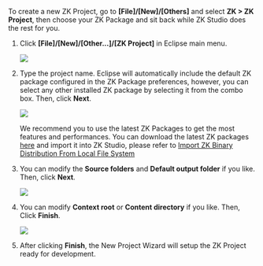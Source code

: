 To create a new ZK Project, go to **\[File\]/\[New\]/\[Others\]** and
select **ZK \> ZK Project**, then choose your ZK Package and sit back
while ZK Studio does the rest for you.

1.  Click **\[File\]/\[New\]/\[Other...\]/\[ZK Project\]** in Eclipse
    main menu.
      
    ![](zk_studio_094_create_proj_0.png)
2.  Type the project name. Eclipse will automatically include the
    default ZK package configured in the ZK Package preferences,
    however, you can select any other installed ZK package by selecting
    it from the combo box. Then, click **Next**.
      
    ![](zk_studio_094_create_proj_1.png)

    We recommend you to use the latest ZK Packages to get the most
    features and performances. You can download the latest ZK packages
    [here](https://www.zkoss.org/download/zk) and import it into ZK
    Studio, please refer to [ Import ZK Binary Distribution From Local
    File
    System](ZK_Studio_Essentials/Features_of_ZK_Studio/ZKs#Import_ZK_Binary_Distribution_From_Local_File_System)
3.  You can modify the **Source folders** and **Default output folder**
    if you like. Then, click **Next**.
      
    ![](zk_studio_094_create_proj_4_1.png)
4.  You can modify **Context root** or **Content directory** if you
    like. Then, Click **Finish**.
      
    ![](zk_studio_094_create_proj_4.png)
5.  After clicking **Finish**, the New Project Wizard will setup the ZK
    Project ready for development.
